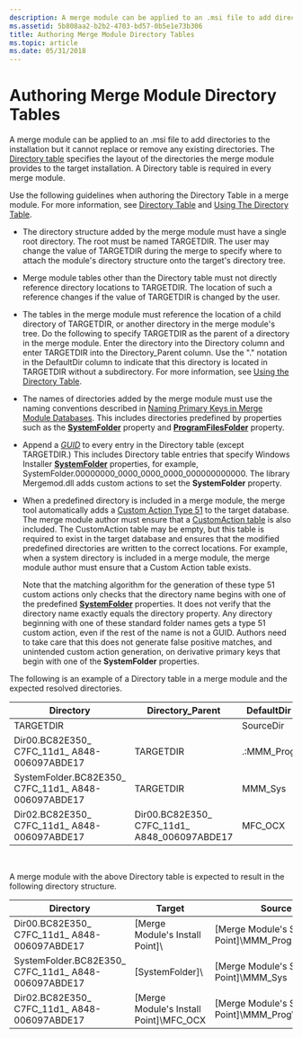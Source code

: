 ```yaml
---
description: A merge module can be applied to an .msi file to add directories to the installation but it cannot replace or remove any existing directories.
ms.assetid: 5b808aa2-b2b2-4703-bd57-0b5e1e73b306
title: Authoring Merge Module Directory Tables
ms.topic: article
ms.date: 05/31/2018
---
```


# Authoring Merge Module Directory Tables

A merge module can be applied to an .msi file to add directories to the installation but it cannot replace or remove any existing directories. The [Directory table](directory-table.md) specifies the layout of the directories the merge module provides to the target installation. A Directory table is required in every merge module.

Use the following guidelines when authoring the Directory Table in a merge module. For more information, see [Directory Table](directory-table.md) and [Using The Directory Table](using-the-directory-table.md).

-   The directory structure added by the merge module must have a single root directory. The root must be named TARGETDIR. The user may change the value of TARGETDIR during the merge to specify where to attach the module's directory structure onto the target's directory tree.
-   Merge module tables other than the Directory table must not directly reference directory locations to TARGETDIR. The location of such a reference changes if the value of TARGETDIR is changed by the user.
-   The tables in the merge module must reference the location of a child directory of TARGETDIR, or another directory in the merge module's tree. Do the following to specify TARGETDIR as the parent of a directory in the merge module. Enter the directory into the Directory column and enter TARGETDIR into the Directory\_Parent column. Use the "." notation in the DefaultDir column to indicate that this directory is located in TARGETDIR without a subdirectory. For more information, see [Using the Directory Table](using-the-directory-table.md).
-   The names of directories added by the merge module must use the naming conventions described in [Naming Primary Keys in Merge Module Databases](naming-primary-keys-in-merge-module-databases.md). This includes directories predefined by properties such as the [**SystemFolder**](systemfolder.md) property and [**ProgramFilesFolder**](programfilesfolder.md) property.
-   Append a [*GUID*](g-gly.md) to every entry in the Directory table (except TARGETDIR.) This includes Directory table entries that specify Windows Installer [**SystemFolder**](systemfolder.md) properties, for example, SystemFolder.00000000\_0000\_0000\_0000\_000000000000. The library Mergemod.dll adds custom actions to set the **SystemFolder** property.
-   When a predefined directory is included in a merge module, the merge tool automatically adds a [Custom Action Type 51](custom-action-type-51.md) to the target database. The merge module author must ensure that a [CustomAction table](customaction-table.md) is also included. The CustomAction table may be empty, but this table is required to exist in the target database and ensures that the modified predefined directories are written to the correct locations. For example, when a system directory is included in a merge module, the merge module author must ensure that a Custom Action table exists.

    Note that the matching algorithm for the generation of these type 51 custom actions only checks that the directory name begins with one of the predefined [**SystemFolder**](systemfolder.md) properties. It does not verify that the directory name exactly equals the directory property. Any directory beginning with one of these standard folder names gets a type 51 custom action, even if the rest of the name is not a GUID. Authors need to take care that this does not generate false positive matches, and unintended custom action generation, on derivative primary keys that begin with one of the **SystemFolder** properties.

The following is an example of a Directory table in a merge module and the expected resolved directories.



| Directory                                              | Directory\_Parent                                | DefaultDir  |
|--------------------------------------------------------|--------------------------------------------------|-------------|
| TARGETDIR                                              |                                                  | SourceDir   |
| Dir00.BC82E350\_ C7FC\_11d1\_ A848-006097ABDE17        | TARGETDIR                                        | .:MMM\_Prog |
| SystemFolder.BC82E350\_ C7FC\_11d1\_ A848-006097ABDE17 | TARGETDIR                                        | MMM\_Sys    |
| Dir02.BC82E350\_ C7FC\_11d1\_ A848-006097ABDE17        | Dir00.BC82E350\_ C7FC\_11d1\_ A848\_006097ABDE17 | MFC\_OCX    |



 

A merge module with the above Directory table is expected to result in the following directory structure.



| Directory                                              | Target                                     | Source                                               |
|--------------------------------------------------------|--------------------------------------------|------------------------------------------------------|
| Dir00.BC82E350\_ C7FC\_11d1\_ A848-006097ABDE17        | \[Merge Module's Install Point\]\\         | \[Merge Module's Source Point\]\\MMM\_Prog           |
| SystemFolder.BC82E350\_ C7FC\_11d1\_ A848-006097ABDE17 | \[SystemFolder\]\\                         | \[Merge Module's Source Point\]\\MMM\_Sys            |
| Dir02.BC82E350\_ C7FC\_11d1\_ A848-006097ABDE17        | \[Merge Module's Install Point\]\\MFC\_OCX | \[Merge Module's Source Point\]\\MMM\_Prog\\MFC\_OCX |



 

 

 



